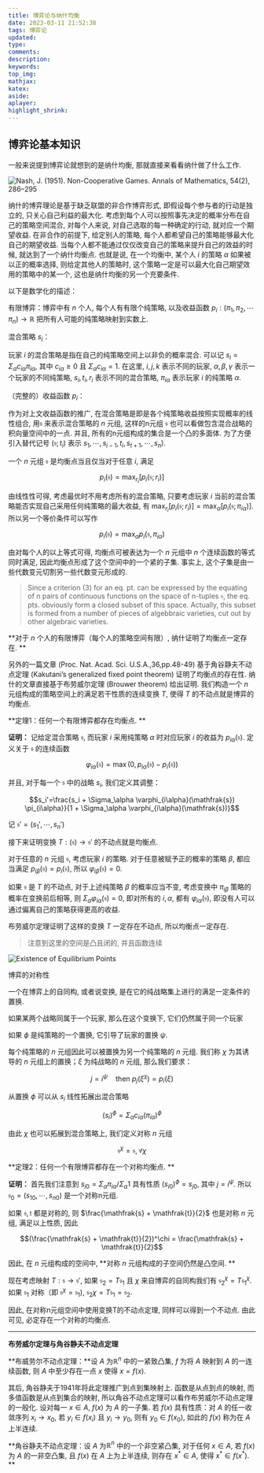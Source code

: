 ```yaml
---
title: 博弈论与纳什均衡
date: 2023-03-11 21:52:38
tags: 博弈论
updated:
type:
comments:
description:
keywords:
top_img:
mathjax:
katex:
aside:
aplayer:
highlight_shrink:
---
```



## 博弈论基本知识

一般来说提到博弈论就想到的是纳什均衡, 那就直接来看看纳什做了什么工作. 

![Nash, J. (1951). Non-Cooperative Games. Annals of Mathematics, 54(2), 286–295](J-Nash.png)


纳什的博弈理论是基于缺乏联盟的非合作博弈形式, 即假设每个参与者的行动是独立的, 只关心自己利益的最大化. 考虑到每个人可以按照事先决定的概率分布在自己的策略空间混合, 对每个人来说, 对自己选取的每一种确定的行动, 就对应一个期望收益. 在非合作的前提下, 给定别人的策略, 每个人都希望自己的策略能够最大化自己的期望收益. 当每个人都不能通过仅仅改变自己的策略来提升自己的效益的时候, 就达到了一个纳什均衡点. 也就是说, 在一个均衡中, 某个人 $i$ 的策略 $\alpha$ 如果被以正的概率选择, 则给定其他人的策略时, 这个策略一定是可以最大化自己期望效用的策略中的某一个, 这也是纳什均衡的另一个充要条件. 

以下是数学化的描述：

有限博弈：博弈中有 $n$ 个人, 每个人有有限个纯策略, 以及收益函数 $p_i: (\pi_1,\pi_2,\cdots \pi_n) \rightarrow \mathbb{R}$ 把所有人可能的纯策略映射到实数上. 

混合策略 $s_i$：

玩家 $i$ 的混合策略是指在自己的纯策略空间上以非负的概率混合.  可以记 $s_i = \Sigma_\alpha c_{i\alpha}\pi_{i\alpha}$, 其中 $c_{i\alpha} \ge 0$ 且 $\Sigma_\alpha c_{i\alpha} = 1$.  在这里, $i, j, k$ 表示不同的玩家, $\alpha, \beta, \gamma$ 表示一个玩家的不同纯策略, $s_i, t_i, r_i$ 表示不同的混合策略, $\pi_{i\alpha}$ 表示玩家 $i$ 的纯策略 $\alpha$. 

（完整的）收益函数 $p_i$：

作为对上文收益函数的推广, 在混合策略是即是各个纯策略收益按照实现概率的线性组合, 用$\mathfrak{s}$ 来表示混合策略的 $n$ 元组, 这样的n元组 $\mathfrak{s}$ 也可以看做包含混合战略的积向量空间中的一点. 并且, 所有的n元组构成的集合是一个凸的多面体. 为了方便引入替代记号 $(\mathfrak{s};t_i)$ 表示 $s_1,\cdots , s_{i-1}, t_i, s_{t+1}, \cdots, s_n)$. 

一个 $n$ 元组 $\mathfrak{s}$ 是均衡点当且仅当对于任意 $i$, 满足

$$p_i(\mathfrak{s}) = \max_{r_i}[p_i(\mathfrak{s};r_i)]$$

由线性性可得, 考虑最优时不用考虑所有的混合策略, 只要考虑玩家 $i$ 当前的混合策略能否实现自己采用任何纯策略的最大收益, 有 $\max_{r_i}[p_i(\mathfrak{s};r_i)] = \max_\alpha[p_i(\mathfrak{s};\pi_{i\alpha})]$. 所以另一个等价条件可以写作

$$p_i(\mathfrak{s}) = \max_\alpha p_i(\mathfrak{s}, \pi_{i\alpha})$$

由对每个人的以上等式可得, 均衡点可被表达为一个 $n$ 元组中 $n$ 个连续函数的等式同时满足, 因此均衡点形成了这个空间中的一个紧的子集. 事实上, 这个子集是由一些代数变元切割另一些代数变元形成的. 

> Since a criterion (3) for an eq. pt. can be expressed by the equating of n pairs of continuous functions on the space of n-tuples $\mathfrak{s}$, the eq. pts. obviously form a closed subset of this space. Actually, this subset is formed from a number of pieces of algebbraic varieties, cut out by other algebraic varieties.

**对于 $n$ 个人的有限博弈（每个人的策略空间有限）, 纳什证明了均衡点一定存在. **


另外的一篇文章 (Proc. Nat. Acad. Sci. U.S.A.,36,pp.48-49) 基于角谷静夫不动点定理 (Kakutani’s generalized fixed point theorem) 证明了均衡点的存在性. 纳什的文章直接基于布劳威尔定理 (Brouwer theorem) 给出证明. 我们构造一个 $n$ 元组构成的策略空间上的满足若干性质的连续变换 $T$, 使得 $T$ 的不动点就是博弈的均衡点. 

**定理1：任何一个有限博弈都存在均衡点. **

**证明：** 记给定混合策略 $\mathfrak{s}$, 而玩家 $i$ 采用纯策略 $\alpha$ 时对应玩家 $i$ 的收益为 $p_{i\alpha}(\mathfrak{s})$. 定义关于 $\mathfrak{s}$ 的连续函数

$$\varphi_{i\alpha} (\mathfrak{s}) = \max (0, p_{i\alpha}(\mathfrak{s}) - p_i(\mathfrak{s}))$$

并且, 对于每一个 $\mathfrak{s}$ 中的战略 $s_i$, 我们定义其调整：

$$s_i'=\frac{s_i + \Sigma_\alpha \varphi_{i\alpha}(\mathfrak{s}) \pi_{i\alpha}}{1 + \Sigma_\alpha \varphi_{i\alpha}(\mathfrak{s})}$$

记 $\mathfrak{s}' = (s_1',\cdots , s_n')$

接下来证明变换 $T: (\mathfrak{s}) \rightarrow \mathfrak{s}'$ 的不动点就是均衡点. 

对于任意的 $n$ 元组 $\mathfrak{s}$, 考虑玩家 $i$ 的策略. 对于任意被赋予正的概率的策略 $\beta$, 都应当满足 $p_{i\beta}(\mathfrak{s}) = p_i(\mathfrak{s})$, 所以 $\varphi_{i\beta} (\mathfrak{s}) = 0$. 

如果 $\mathfrak{s}$ 是 $T$ 的不动点, 对于上述纯策略 $\beta$ 的概率应当不变, 考虑变换中 $\pi_{i\beta}$ 策略的概率在变换前后相等, 则 $\Sigma_\alpha \varphi_{i\alpha}(\mathfrak{s}) = 0$, 即对所有的 $i, \alpha$, 都有 $\varphi_{i\alpha}(\mathfrak{s})$, 即没有人可以通过偏离自己的策略获得更高的收益. 

布劳威尔定理证明了这样的变换 $T$ 一定存在不动点, 所以均衡点一定存在. 
> 注意到这里的空间是凸且闭的, 并且函数连续

![Existence of Equilibrium Points](Existence_of_Eq_Pts.png)


博弈的对称性

一个在博弈上的自同构, 或者说变换, 是在它的纯战略集上进行的满足一定条件的置换. 

如果某两个战略同属于一个玩家, 那么在这个变换下, 它们仍然属于同一个玩家

如果 $\phi$ 是纯策略的一个置换, 它引导了玩家的置换 $\psi$. 

每个纯策略的 $n$ 元组因此可以被置换为另一个纯策略的 $n$ 元组. 我们称 $\chi$ 为其诱导的 $n$ 元组上的置换；$\xi$ 为纯战略的 $n$ 元组, 那么我们要求：

$$j = i^\psi\quad \text{then } p_j(\xi^\chi) =p_i(\xi)$$

从置换 $\phi$ 可以从 $s_i$ 线性拓展出混合策略

$$(s_i)^\phi = \Sigma_\alpha c_{i\alpha}(\pi_{i\alpha})^\phi$$

由此 $\chi$ 也可以拓展到混合策略上, 我们定义对称 $n$ 元组 

$$\mathfrak{s}^\chi = \mathfrak{s}, \forall \chi$$

**定理2：任何一个有限博弈都存在一个对称均衡点. **

**证明：** 首先我们注意到 $s_{i0} = \Sigma_\alpha \pi_{i\alpha} / \Sigma_\alpha 1$ 具有性质 $(s_{i0})^\phi = s_{j0}$,  其中 $j = i^\psi$. 所以 $\mathfrak{s}_0 = (s_{10}, \cdots, s_{n0})$ 是一个对称n元组. 

如果 $\mathfrak{s}, \mathfrak{t}$ 都是对称的, 则 $\frac{\mathfrak{s} + \mathfrak{t}}{2}$ 也是对称 $n$ 元组, 满足以上性质, 因此

$$(\frac{\mathfrak{s} + \mathfrak{t}}{2})^\chi = \frac{\mathfrak{s} + \mathfrak{t}}{2}$$

因此, 在 $n$ 元组构成的空间中, **对称 $n$ 元组构成的子空间仍然是凸空间. **

现在考虑映射 $T: \mathfrak{s} \rightarrow \mathfrak{s}'$, 如果 $\mathfrak{s}_2 = T\mathfrak{s}_1$ 且 $\chi$ 来自博弈的自同构我们有 $\mathfrak{s}_2^\chi = T\mathfrak{s}_1^\chi$. 如果 $\mathfrak{s}_1$ 对称（即 $\mathfrak{s}^\chi  = \mathfrak{s}_1$), $\mathfrak{s}_2\chi = T\mathfrak{s}_1 = \mathfrak{s}_2$. 

因此, 在对称n元组空间中使用变换T的不动点定理, 同样可以得到一个不动点. 由此可见, 必定存在一个对称的均衡点. 



------------------

**布劳威尔定理与角谷静夫不动点定理**

**布威劳尔不动点定理：**设 $A$ 为$\mathbb{R}^n$ 中的一紧致凸集, $f$ 为将 $A$ 映射到 $A$ 的一连续函数, 则 $A$ 中至少存在一点 $x$ 使得 $x = f(x)$. 

其后, 角谷静夫于1941年将此定理推广到点到集映射上. 函数是从点到点的映射, 而多值函数是从点到集合的映射, 所以角谷不动点定理可以看作布劳威尔不动点定理的一般化. 设对每一 $x \in A$, $f(x)$ 为 $A$ 的一子集. 若 $f(x)$ 具有性质：对 $A$ 的任一收敛序列 $x_i \rightarrow x_0$, 若 $y_i \in f(x_i)$ 且 $y_i \rightarrow y_0$, 则有 $y_0 \in f(x_0)$, 如此的 $f(x)$ 称为在 $A$ 上半连续. 

**角谷静夫不动点定理：设 $A$ 为$\mathbb{R}^n$ 中的一个非空紧凸集, 对于任何 $x \in A$, 若 $f(x)$ 为 $A$ 的一非空凸集, 且 $f(x)$ 在 $A$ 上为上半连续, 则存在 $x^* \in A$, 使得 $x^* \in f(x^*)$. **




